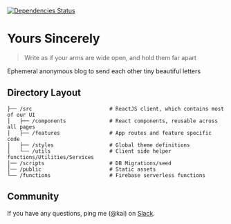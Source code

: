 [![Dependencies Status](https://david-dm.org/tehkaiyu/yours-sincerely/status.svg)](https://david-dm.org/tehkaiyu/yours-sincerely)

# Yours Sincerely

> Write as if your arms are wide open, and hold them far apart

Ephemeral anonymous blog to send each other tiny beautiful letters

## Directory Layout

```
├── /src                         # ReactJS client, which contains most of our UI
│   ├── /components              # React components, reusable across all pages
│   ├── /features                # App routes and feature specific code
│   ├── /styles                  # Global theme definitions
│   └── /utils                   # Client side helper functions/Utilities/Services
│── /scripts                     # DB Migrations/seed
│── /public                      # Static assets
└── /functions                   # Firebase serverless functions
```

## Community

If you have any questions, ping me (@kai) on [Slack](https://join.slack.com/t/playhouse-gg/shared_invite/zt-cmze8pmv-g7Z1ceutMlfLri2hfwo~5A).
